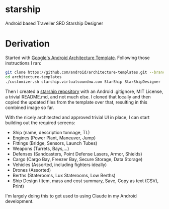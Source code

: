 # starship
Android based Traveller SRD Starship Designer
# Derivation
Started with [Google's Android Architecture Template](https://github.com/android/architecture-templates/tree/base). Following those instructions I ran:
```bash
git clone https://github.com/android/architecture-templates.git --branch base
cd architecture-templates
./customizer.sh starship.virtualsoundnw.com StarShip StarShipDesigner
```
Then I created a [starship repository](https://github.com/DavidLDawes/starship) with an Android .gitignore, MIT License, a trivial README.md, and not much else. I cloned that locally and then copied the updated files from the template over that, resulting in this combined image so far.

With the nicely architected and approved trivial UI in place, I can start building out the required screens:
* Ship (name, description tonnage, TL)
* Engines (Power Plant, Maneuver, Jump)
* Fittings (Bridge, Sensors, Launch Tubes)
* Weapons (Turrets, Bays,...)
* Defenses (Sandcasters, Point Defense Lasers, Armor, Shields)
* Cargo (Cargo Bay, Freezer Bay, Secure Storage, Data Storage)
* Vehicles (Assorted, including fighters ideally)
* Drones (Assorted)
* Berths (Staterooms, Lux Staterooms, Low Berths)
* Ship Design (Item, mass and cost summary, Save, Copy as text (CSV), Print)

I'm largely doing this to get used to using Claude in my Android development.
